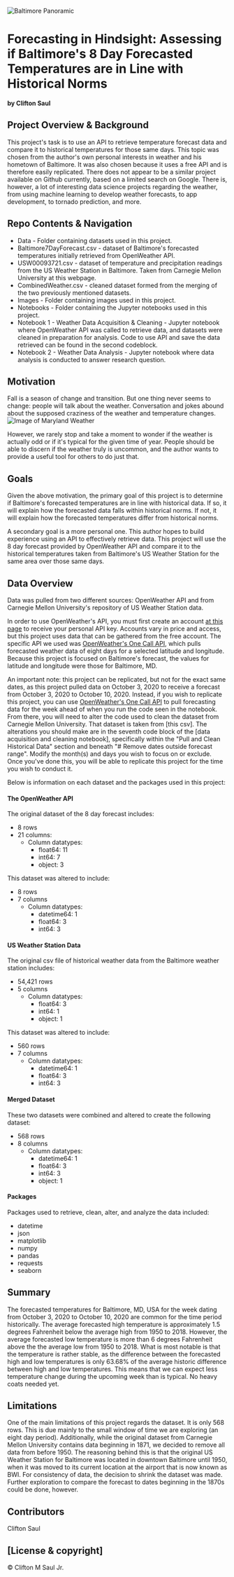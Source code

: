 ![Baltimore Panoramic](https://cdn.pixabay.com/photo/2018/04/21/04/14/panoramic-3337675_960_720.jpg)
# Forecasting in Hindsight: Assessing if Baltimore's 8 Day Forecasted Temperatures are in Line with Historical Norms
<b>by Clifton Saul</b>

## Project Overview & Background

This project's task is to use an API to retrieve temperature forecast data and compare it to historical temperatures for those same days. This topic was chosen from the author's own personal interests in weather and his hometown of Baltimore. It was also chosen because it uses a free API and is therefore easily replicated. There does not appear to be a similar project available on Github currently, based on a limited search on Google. There is, however, a lot of interesting data science projects regarding the weather, from using machine learning to develop weather forecasts, to app development, to tornado prediction, and more.

## Repo Contents & Navigation

* Data - Folder containing datasets used in this project.
 * Baltimore7DayForecast.csv - dataset of Baltimore's forecasted temperatures initially retrieved from OpenWeather API.
 * USW00093721.csv - dataset of temperature and precipitation readings from the US Weather Station in Baltimore. Taken from Carnegie Mellon University at this webpage.
 * CombinedWeather.csv - cleaned dataset formed from the merging of the two previously mentioned datasets.
* Images - Folder containing images used in this project.
* Notebooks - Folder containing the Jupyter notebooks used in this project.
 * Notebook 1 - Weather Data Acquisition & Cleaning - Jupyter notebook where OpenWeather API was called to retrieve data, and datasets were cleaned in preparation for analysis. Code to use API and save the data retrieved can be found in the second codeblock. 
 * Notebook 2 - Weather Data Analysis - Jupyter notebook where data analysis is conducted to answer research question.

## Motivation

Fall is a season of change and transition. But one thing never seems to change: people will talk about the weather. Conversation and jokes abound about the supposed craziness of the weather and temperature changes.
![Image of Maryland Weather](https://i.pinimg.com/originals/c8/bb/06/c8bb061b99aa996672391f44b9bec5a7.jpg)

However, we rarely stop and take a moment to wonder if the weather is actually odd or if it's typical for the given time of year. People should be able to discern if the weather truly is uncommon, and the author wants to provide a useful tool for others to do just that.

## Goals

Given the above motivation, the primary goal of this project is to determine if Baltimore's forecasted temperatures are in line with historical data. If so, it will explain how the forecasted data falls within historical norms. If not, it will explain how the forecasted temperatures differ from historical norms.

A secondary goal is a more personal one. This author hopes to build experience using an API to effectively retrieve data. This project will use the 8 day forecast provided by OpenWeather API and compare it to the historical temperatures taken from Baltimore's US Weather Station for the same area over those same days.


## Data Overview

Data was pulled from two different sources: OpenWeather API and from Carnegie Mellon University's repository of US Weather Station data. 

In order to use OpenWeather's API, you must first create an account [at this page](https://openweathermap.org/api) to receive your personal API key. Accounts vary in price and access, but this project uses data that can be gathered from the free account. The specific API we used was [OpenWeather's One Call API](https://openweathermap.org/api/one-call-api), which pulls forecasted weather data of eight days for a selected latitude and longitude. Because this project is focused on Baltimore's forecast, the values for latitude and longitude were those for Baltimore, MD.

An important note: this project can be replicated, but not for the exact same dates, as this project pulled data on October 3, 2020 to receive a forecast from October 3, 2020 to October 10, 2020. Instead, if you wish to replicate this project, you can use [OpenWeather's One Call API](https://openweathermap.org/api/one-call-api) to pull forecasting data for the week ahead of when you run the code seen in the notebook. From there, you will need to alter the code used to clean the dataset from Carnegie Mellon University. That dataset is taken from [this csv]. The alterations you should make are in the seventh code block of the [data acquisition and cleaning notebook], specifically within the "Pull and Clean Historical Data" section and beneath "# Remove dates outside forecast range". Modify the month(s) and days you wish to focus on or exclude. Once you've done this, you will be able to replicate this project for the time you wish to conduct it.

Below is information on each dataset and the packages used in this project:

#### The OpenWeather API 
The original dataset of the 8 day forecast includes:
  * 8 rows
  * 21 columns:
    * Column datatypes:
      * float64: 11
      * int64: 7
      * object: 3
 
 This dataset was altered to include:
  * 8 rows
  * 7 columns
    * Column datatypes:
      * datetime64: 1
      * float64: 3
      * int64: 3
      
 #### US Weather Station Data
 The original csv file of historical weather data from the Baltimore weather station includes:
  * 54,421 rows
  * 5 columns
    * Column datatypes:
      * float64: 3
      * int64: 1
      * object: 1
      
 This dataset was altered to include:
  * 560 rows
  * 7 columns
    * Column datatypes:
      * datetime64: 1
      * float64: 3
      * int64: 3
 
 #### Merged Dataset
 These two datasets were combined and altered to create the following dataset:
  * 568 rows
  * 8 columns
    * Column datatypes:
      * datetime64: 1
      * float64: 3
      * int64: 3
      * object: 1
      
#### Packages
Packages used to retrieve, clean, alter, and analyze the data included:
 * datetime
 * json
 * matplotlib
 * numpy
 * pandas
 * requests
 * seaborn
 
## Summary

The forecasted temperatures for Baltimore, MD, USA for the week dating from October 3, 2020 to October 10, 2020 are common for the time period historically. The average forecasted high temperature is approximately 1.5 degrees Fahrenheit below the average high from 1950 to 2018. However, the average forecasted low temperature is more than 6 degrees Fahrenheit above the the average low from 1950 to 2018. What is most notable is that the temperature is rather stable, as the difference between the forecasted high and low temperatures is only 63.68% of the average historic difference between high and low temperatures. This means that we can expect less temperature change during the upcoming week than is typical. No heavy coats needed yet. 

## Limitations
One of the main limitations of this project regards the dataset. It is only 568 rows. This is due mainly to the small window of time we are exploring (an eight day period). Additionally, while the original dataset from Carnegie Mellon University contains data beginning in 1871, we decided to remove all data from before 1950. The reasoning behind this is that the original US Weather Station for Baltimore was located in downtown Baltimore until 1950, when it was moved to its current location at the airport that is now known as BWI. For consistency of data, the decision to shrink the dataset was made. Further exploration to compare the forecast to dates beginning in the 1870s could be done, however.

## Contributors

Clifton Saul

## [License & copyright] 

© Clifton M Saul Jr.
